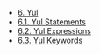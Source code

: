 <!-- This file is generated automatically by infrastructure scripts. Please don't edit by hand. -->

-   [6. Yul](./index.md)
-   [6.1. Yul Statements](./01-yul-statements.md)
-   [6.2. Yul Expressions](./02-yul-expressions.md)
-   [6.3. Yul Keywords](./03-yul-keywords.md)
